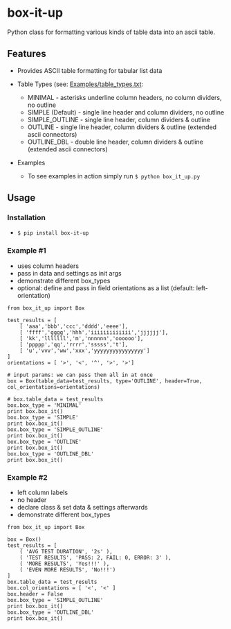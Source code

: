 box-it-up
=========

Python class for formatting various kinds of table data into an ascii table.


## Features
- Provides ASCII table formatting for tabular list data  
- Table Types (see: [Examples/table_types.txt](https://github.com/rpappalax/box-it-up/blob/master/Examples/table_types.txt):  
  * MINIMAL          - asterisks underline column headers, no column dividers, no outline  
  * SIMPLE (Default) - single line header and column dividers, no outline  
  * SIMPLE_OUTLINE   - single line header, column dividers & outline  
  * OUTLINE          - single line header, column dividers & outline (extended ascii connectors)  
  * OUTLINE_DBL      - double line header, column dividers & outline (extended ascii connectors)  

- Examples
  * To see examples in action simply run `$ python box_it_up.py`

## Usage

### Installation
- `$ pip install box-it-up`

### Example \#1 
- uses column headers
- pass in data and settings as init args 
- demonstrate different box_types
- optional: define and pass in field orientations as a list
  (default: left-orientation)
```
from box_it_up import Box

test_results = [
    [ 'aaa','bbb','ccc','dddd','eeee'],
    [ 'ffff','gggg','hhh','iiiiiiiiiiiii','jjjjjj'],
    [ 'kk','lllllll','m','nnnnnn','oooooo'],
    [ 'ppppp','qq','rrrr','sssss','t'],
    [ 'u','vvv','ww','xxx','yyyyyyyyyyyyyyyy']
]
orientations = [ '>', '<', '^', '>', '>']

# input params: we can pass them all in at once
box = Box(table_data=test_results, type='OUTLINE', header=True, col_orientations=orientations)

# box.table_data = test_results
box.box_type = 'MINIMAL'
print box.box_it()
box.box_type = 'SIMPLE'
print box.box_it()
box.box_type = 'SIMPLE_OUTLINE'
print box.box_it()
box.box_type = 'OUTLINE'
print box.box_it()
box.box_type = 'OUTLINE_DBL'
print box.box_it()
```

### Example \#2 
- left column labels
- no header
- declare class & set data & settings afterwards
- demonstrate different box_types

```
from box_it_up import Box 

box = Box()
test_results = [
    ( 'AVG TEST DURATION', '2s' ),
    ( 'TEST RESULTS', 'PASS: 2, FAIL: 0, ERROR: 3' ),
    ( 'MORE RESULTS', 'Yes!!!' ),
    ( 'EVEN MORE RESULTS', 'No!!!')
]
box.table_data = test_results
box.col_orientations = [ '<', '<' ]
box.header = False
box.box_type = 'SIMPLE_OUTLINE'
print box.box_it()
box.box_type = 'OUTLINE_DBL'
print box.box_it()
```
